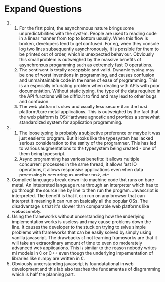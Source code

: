 # Expand Questions
1. 
    1. For the first point, the asynchronous nature brings some unpredictabilities with the system. People are used to reading code in a linear manner from top to bottom usually. When this flow is broken, developers tend to get confused. For eg, when they console log two lines subsequently asynchronously, it is possible for them to be printed out of order, which is unexpected behaviour. Obviously this small problem is outweighed by the massive benefits of asynchronous progamming such as extremely fast IO operations. 
    2. The sentiment is totally acceptable and valid. Dynamic typing may be one of worst inventions in programming, and causes confusion and unmaintainable code in the name of ease of programming. This is an especially infuriating problem when dealing with APIs with poor documentation. Without static typing, the type of the data required in the API functions will be difficult to find and may lead to other bugs and confusion.
    3. The web platform is slow and usually less secure than the host platform/bare metal applications. This is outweighed by the fact that the web platform is OS/Hardware agnostic and provides a somewhat standardized system for application programming.
2. 
    1. The loose typing is probably a subjective preference or maybe it was just easier to program. But it looks like the typesystem has lacked serious consideration to the sanity of the programmer. This has led to various augmentations to the typesystem being created - one of them being typescript.
    2. Async programming has various benefits: it allows multiple concurrent processes in the same thread, it allows fast IO operations, it allows responsive applications even when data processing is occurring as another task, etc.
3. Compiled languages break down into machine code that runs on bare metal. An interpreted language runs through an interpreter which has to go through the source line by line to then run the program. Javascript is interpreted. The benefit is that it can run on any browser that can interpret it meaning it can run on basically all the popular OSs. The disadvantage is that it's slower than comparable web platforms like webassembly. 
4. Using the frameworks without understanding how the underlying implementation works is useless and may cause problems down the line. It causes the developer to the stuck on trying to solve simple problems with frameworks that can be easily solved by simply using vanilla javascript. The drawbacks of not learning frameworks are that it will take an extraordinary amount of time to even do moderately advanced web applications. This is similar to the reason nobody writes ml models in C or C++ even though the underlying implementation of libraries like numpy are written in C.
5. Obviously understanding javascript is foundatational in web development and this lab also teaches the fundamentals of diagramming which is half the planning part. 